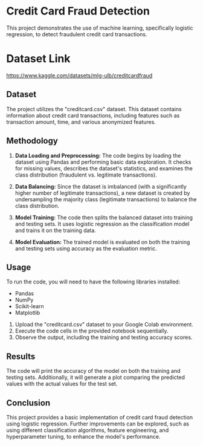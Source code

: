 # Credit Card Fraud Detection

This project demonstrates the use of machine learning, specifically logistic regression, to detect fraudulent credit card transactions.

# Dataset Link

https://www.kaggle.com/datasets/mlg-ulb/creditcardfraud

## Dataset

The project utilizes the "creditcard.csv" dataset. This dataset contains information about credit card transactions, including features such as transaction amount, time, and various anonymized features.

## Methodology

1. **Data Loading and Preprocessing:** The code begins by loading the dataset using Pandas and performing basic data exploration. It checks for missing values, describes the dataset's statistics, and examines the class distribution (fraudulent vs. legitimate transactions).

2. **Data Balancing:** Since the dataset is imbalanced (with a significantly higher number of legitimate transactions), a new dataset is created by undersampling the majority class (legitimate transactions) to balance the class distribution.

3. **Model Training:** The code then splits the balanced dataset into training and testing sets. It uses logistic regression as the classification model and trains it on the training data.

4. **Model Evaluation:** The trained model is evaluated on both the training and testing sets using accuracy as the evaluation metric.

## Usage

To run the code, you will need to have the following libraries installed:

- Pandas
- NumPy
- Scikit-learn
- Matplotlib

1. Upload the "creditcard.csv" dataset to your Google Colab environment.
2. Execute the code cells in the provided notebook sequentially.
3. Observe the output, including the training and testing accuracy scores.

## Results

The code will print the accuracy of the model on both the training and testing sets. Additionally, it will generate a plot comparing the predicted values with the actual values for the test set.

## Conclusion

This project provides a basic implementation of credit card fraud detection using logistic regression. Further improvements can be explored, such as using different classification algorithms, feature engineering, and hyperparameter tuning, to enhance the model's performance.
